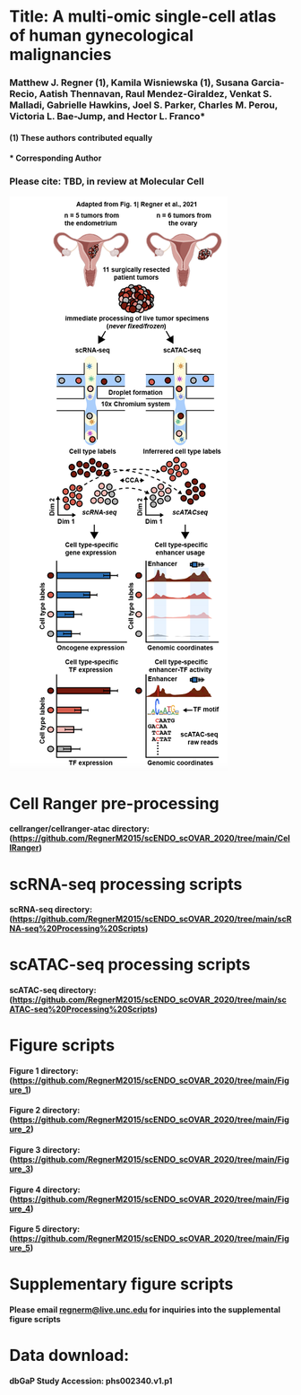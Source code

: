# Title: A multi-omic single-cell atlas of human gynecological malignancies 
### Matthew J. Regner (1), Kamila Wisniewska (1), Susana Garcia-Recio, Aatish Thennavan, Raul Mendez-Giraldez, Venkat S. Malladi, Gabrielle Hawkins, Joel S. Parker, Charles M. Perou, Victoria L. Bae-Jump, and Hector L. Franco*

####      (1) These authors contributed equally
####      * Corresponding Author 


### Please cite: TBD, in review at Molecular Cell

![alt text](https://github.com/RegnerM2015/scENDO_scOVAR_2020/blob/main/Cartoon.png)

# Cell Ranger pre-processing
#### cellranger/cellranger-atac directory: (https://github.com/RegnerM2015/scENDO_scOVAR_2020/tree/main/CellRanger)

# scRNA-seq processing scripts
#### scRNA-seq directory: (https://github.com/RegnerM2015/scENDO_scOVAR_2020/tree/main/scRNA-seq%20Processing%20Scripts)

# scATAC-seq processing scripts
#### scATAC-seq directory: (https://github.com/RegnerM2015/scENDO_scOVAR_2020/tree/main/scATAC-seq%20Processing%20Scripts)

# Figure scripts
#### Figure 1 directory: (https://github.com/RegnerM2015/scENDO_scOVAR_2020/tree/main/Figure_1)
#### Figure 2 directory: (https://github.com/RegnerM2015/scENDO_scOVAR_2020/tree/main/Figure_2)
#### Figure 3 directory: (https://github.com/RegnerM2015/scENDO_scOVAR_2020/tree/main/Figure_3)
#### Figure 4 directory: (https://github.com/RegnerM2015/scENDO_scOVAR_2020/tree/main/Figure_4)
#### Figure 5 directory: (https://github.com/RegnerM2015/scENDO_scOVAR_2020/tree/main/Figure_5)

# Supplementary figure scripts
#### Please email regnerm@live.unc.edu for inquiries into the supplemental figure scripts

# Data download: 
#### dbGaP Study Accession: phs002340.v1.p1
